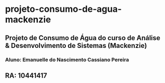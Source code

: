 # projeto-consumo-de-agua-mackenzie

## Projeto de Consumo de Água do curso de Análise & Desenvolvimento de Sistemas (Mackenzie)
### Aluno: Emanuelle do Nascimento Cassiano Pereira
## RA: 10441417
